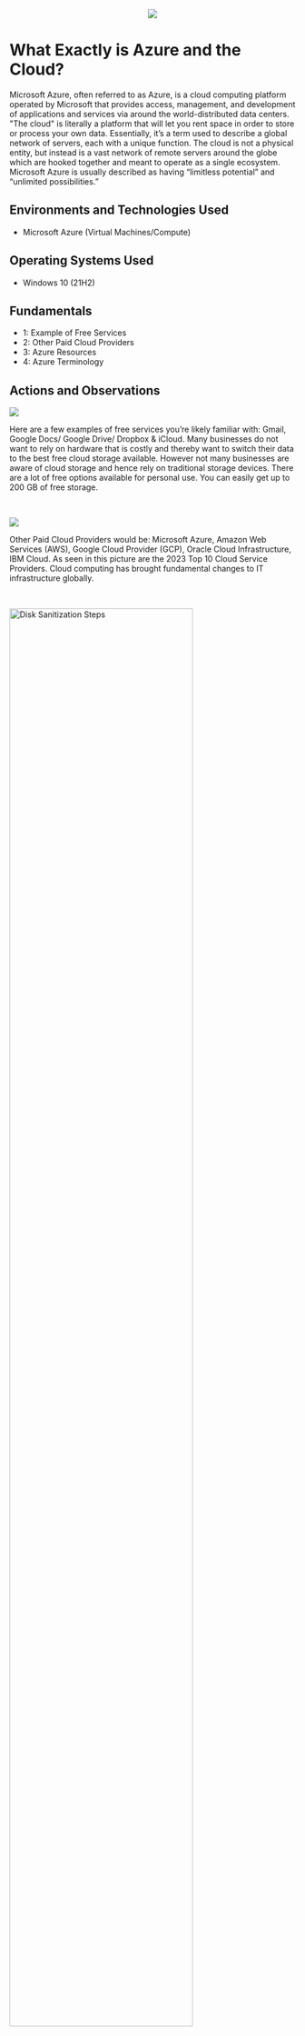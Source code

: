 <p align="center">
<img src="https://i.imgur.com/1AVEXfj.png)"
</p>

<h1>What Exactly is Azure and the Cloud?</h1>
Microsoft Azure, often referred to as Azure, is a cloud computing platform operated by Microsoft that provides access, management, and development of applications and services via around the world-distributed data centers. "The cloud" is literally a platform that will let you rent space in order to store or process your own data. Essentially, it’s a term used to describe a global network of servers, each with a unique function. The cloud is not a physical entity, but instead is a vast network of remote servers around the globe which are hooked together and meant to operate as a single ecosystem. Microsoft Azure is usually described as having “limitless potential” and “unlimited possibilities.” 


<h2>Environments and Technologies Used</h2>

- Microsoft Azure (Virtual Machines/Compute)

<h2>Operating Systems Used </h2>

- Windows 10 (21H2)

<h2>Fundamentals</h2>

- 1: Example of Free Services
- 2: Other Paid Cloud Providers
- 3: Azure Resources
- 4: Azure Terminology


<h2>Actions and Observations</h2>

<p>
<img src="https://i.imgur.com/54s2nox.png"/>
</p>
<p>
Here are a few examples of free services you’re likely familiar with: Gmail, Google Docs/ Google Drive/ Dropbox & iCloud. 
Many businesses do not want to rely on hardware that is costly and thereby want to switch their data to the best free cloud storage available. However not many businesses are aware of cloud storage and hence rely on traditional storage devices. There are a lot of free options available for personal use. You can easily get up to 200 GB of free storage.

</p>
<br />

<p>
<img src="https://i.imgur.com/nA1ifEY.png"/>
</p>
<p>
Other Paid Cloud Providers would be: Microsoft Azure, Amazon Web Services (AWS), Google Cloud Provider (GCP), Oracle Cloud Infrastructure, IBM Cloud. As seen in this picture are the 2023 Top 10 Cloud Service Providers. Cloud computing has brought fundamental changes to IT infrastructure globally. 
</p>
<br />

<p>
<img src="https://i.imgur.com/DJmEXEB.png" height="80%" width="80%" alt="Disk Sanitization Steps"/>
</p>
<p>
Lorem ipsum dolor sit amet, consectetur adipiscing elit, sed do eiusmod tempor incididunt ut labore et dolore magna aliqua. Ut enim ad minim veniam, quis nostrud exercitation ullamco laboris nisi ut aliquip ex ea commodo consequat. Duis aute irure dolor in reprehenderit in voluptate velit esse cillum dolore eu fugiat nulla pariatur.
</p>
<br />
